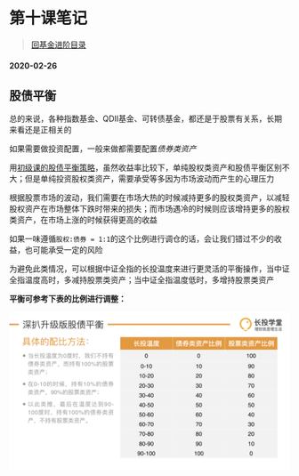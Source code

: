 # 第十课笔记

> [回基金进阶目录](/ichangtou/fund/middle-level)

#### 2020-02-26

## 股债平衡

总的来说，各种指数基金、QDII基金、可转债基金，都还是于股票有关系，长期来看还是正相关的

如果需要做投资配置，一般来做都需要配置*债券类资产*

用[初级课的股债平衡策略](./ichangtou/fund/primary/README.md#第十三课笔记)，虽然收益率比较下，单纯股权类资产和股债平衡区别不大；但是单纯投资股权类资产，需要承受等多因为市场波动而产生的心理压力

根据股票市场的波动，我们需要在市场大热的时候减持更多的股权类资产，以减轻股权资产在市场整体下跌时带来的损失；而市场遇冷的时候则应该增持更多的股权类资产，在市场上涨的时候获得更高的收益

如果一味遵循`股权:债券 = 1:1`的这个比例进行调仓的话，会让我们错过不少的收益，也可能承受一定的风险

为避免此类情况，可以根据中证全指的长投温度来进行更灵活的平衡操作，当中证全指温度高时，多减持股票类资产；当中证全指温度低时，多增持股票类资产

**平衡可参考下表的比例进行调整：**

![第二节](第二节_深扒升级版股债平衡_4.jpg)
